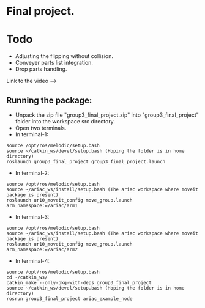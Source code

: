 # Final project.

# Todo

- Adjusting the flipping without collision.
- Conveyer parts list integration.
- Drop parts handling.

Link to the video -->



## Running the package:

- Unpack the zip file "group3_final_project.zip" into "group3_final_project" folder into the workspace src directory.
- Open two terminals.
- In terminal-1:
```
source /opt/ros/melodic/setup.bash
source ~/catkin_ws/devel/setup.bash (Hoping the folder is in home directory)
roslaunch group3_final_project group3_final_project.launch
```
- In terminal-2:
```
source /opt/ros/melodic/setup.bash
source ~/ariac_ws/install/setup.bash (The ariac workspace where moveit package is present)
roslaunch ur10_moveit_config move_group.launch arm_namespace:=/ariac/arm1
```
- In terminal-3:
```
source /opt/ros/melodic/setup.bash
source ~/ariac_ws/install/setup.bash (The ariac workspace where moveit package is present)
roslaunch ur10_moveit_config move_group.launch arm_namespace:=/ariac/arm2
```
- In terminal-4:
```
source /opt/ros/melodic/setup.bash
cd ~/catkin_ws/
catkin_make --only-pkg-with-deps group3_final_project
source ~/catkin_ws/devel/setup.bash (Hoping the folder is in home directory)
rosrun group3_final_project ariac_example_node
```

	
